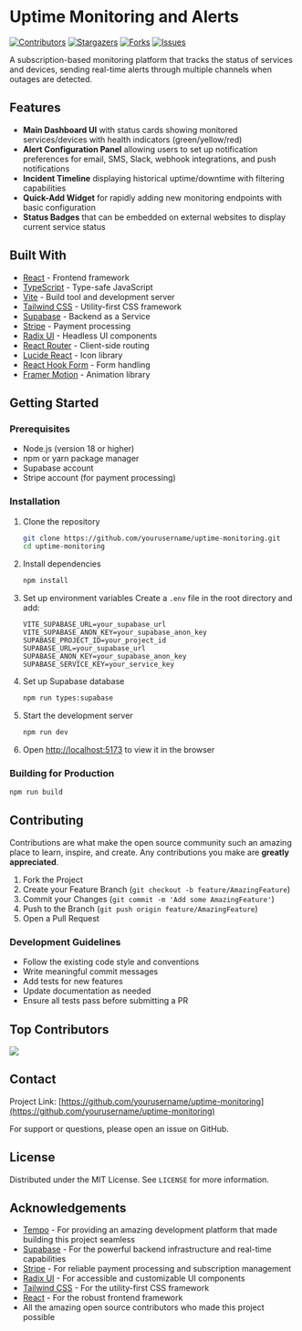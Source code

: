 # Uptime Monitoring and Alerts

[![Contributors](https://img.shields.io/github/contributors/yourusername/uptime-monitoring?style=for-the-badge)](https://github.com/yourusername/uptime-monitoring/graphs/contributors)
[![Stargazers](https://img.shields.io/github/stars/yourusername/uptime-monitoring?style=for-the-badge)](https://github.com/yourusername/uptime-monitoring/stargazers)
[![Forks](https://img.shields.io/github/forks/yourusername/uptime-monitoring?style=for-the-badge)](https://github.com/yourusername/uptime-monitoring/network/members)
[![Issues](https://img.shields.io/github/issues/yourusername/uptime-monitoring?style=for-the-badge)](https://github.com/yourusername/uptime-monitoring/issues)

A subscription-based monitoring platform that tracks the status of services and devices, sending real-time alerts through multiple channels when outages are detected.

## Features

- **Main Dashboard UI** with status cards showing monitored services/devices with health indicators (green/yellow/red)
- **Alert Configuration Panel** allowing users to set up notification preferences for email, SMS, Slack, webhook integrations, and push notifications
- **Incident Timeline** displaying historical uptime/downtime with filtering capabilities
- **Quick-Add Widget** for rapidly adding new monitoring endpoints with basic configuration
- **Status Badges** that can be embedded on external websites to display current service status

## Built With

- [React](https://reactjs.org/) - Frontend framework
- [TypeScript](https://www.typescriptlang.org/) - Type-safe JavaScript
- [Vite](https://vitejs.dev/) - Build tool and development server
- [Tailwind CSS](https://tailwindcss.com/) - Utility-first CSS framework
- [Supabase](https://supabase.com/) - Backend as a Service
- [Stripe](https://stripe.com/) - Payment processing
- [Radix UI](https://www.radix-ui.com/) - Headless UI components
- [React Router](https://reactrouter.com/) - Client-side routing
- [Lucide React](https://lucide.dev/) - Icon library
- [React Hook Form](https://react-hook-form.com/) - Form handling
- [Framer Motion](https://www.framer.com/motion/) - Animation library

## Getting Started

### Prerequisites

- Node.js (version 18 or higher)
- npm or yarn package manager
- Supabase account
- Stripe account (for payment processing)

### Installation

1. Clone the repository
   ```bash
   git clone https://github.com/yourusername/uptime-monitoring.git
   cd uptime-monitoring
   ```

2. Install dependencies
   ```bash
   npm install
   ```

3. Set up environment variables
   Create a `.env` file in the root directory and add:
   ```env
   VITE_SUPABASE_URL=your_supabase_url
   VITE_SUPABASE_ANON_KEY=your_supabase_anon_key
   SUPABASE_PROJECT_ID=your_project_id
   SUPABASE_URL=your_supabase_url
   SUPABASE_ANON_KEY=your_supabase_anon_key
   SUPABASE_SERVICE_KEY=your_service_key
   ```

4. Set up Supabase database
   ```bash
   npm run types:supabase
   ```

5. Start the development server
   ```bash
   npm run dev
   ```

6. Open [http://localhost:5173](http://localhost:5173) to view it in the browser

### Building for Production

```bash
npm run build
```

## Contributing

Contributions are what make the open source community such an amazing place to learn, inspire, and create. Any contributions you make are **greatly appreciated**.

1. Fork the Project
2. Create your Feature Branch (`git checkout -b feature/AmazingFeature`)
3. Commit your Changes (`git commit -m 'Add some AmazingFeature'`)
4. Push to the Branch (`git push origin feature/AmazingFeature`)
5. Open a Pull Request

### Development Guidelines

- Follow the existing code style and conventions
- Write meaningful commit messages
- Add tests for new features
- Update documentation as needed
- Ensure all tests pass before submitting a PR

## Top Contributors

<a href="https://github.com/yourusername/uptime-monitoring/graphs/contributors">
  <img src="https://contrib.rocks/image?repo=yourusername/uptime-monitoring" />
</a>

## Contact

Project Link: [https://github.com/yourusername/uptime-monitoring](https://github.com/yourusername/uptime-monitoring)

For support or questions, please open an issue on GitHub.

## License

Distributed under the MIT License. See `LICENSE` for more information.

## Acknowledgements

- [Tempo](https://tempo.build/) - For providing an amazing development platform that made building this project seamless
- [Supabase](https://supabase.com/) - For the powerful backend infrastructure and real-time capabilities
- [Stripe](https://stripe.com/) - For reliable payment processing and subscription management
- [Radix UI](https://www.radix-ui.com/) - For accessible and customizable UI components
- [Tailwind CSS](https://tailwindcss.com/) - For the utility-first CSS framework
- [React](https://reactjs.org/) - For the robust frontend framework
- All the amazing open source contributors who made this project possible

